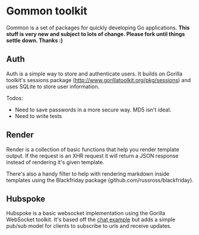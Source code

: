 # Gommon toolkit

Gommon is a set of packages for quickly developing Go applications.
**This stuff is very new and subject to lots of change. Please fork until
things settle down. Thanks :)**

## Auth

Auth is a simple way to store and authenticate users. It builds on Gorilla
toolkit's sessions package (http://www.gorillatoolkit.org/pkg/sessions) and
uses SQLite to store user information.

Todos:

- Need to save passwords in a more secure way. MD5 isn't ideal.
- Need to write tests

## Render

Render is a collection of basic functions that help you render template
output. If the request is an XHR request it will return a JSON response instead
of rendering it's given template.

There's also a handy filter to help with rendering markdown inside templates
using the Blackfriday package (github.com/russross/blackfriday).

## Hubspoke

Hubspoke is a basic websocket implementation using the Gorilla WebSocket toolkit. 
It's based off the [chat example](https://github.com/gorilla/websocket/tree/master/examples/chat)
but adds a simple pub/sub model for clients to subscribe to urls and receive updates.
